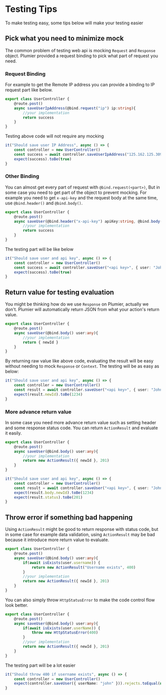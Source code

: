 # Testing Tips
To make testing easy, some tips below will make your testing easier

## Pick what you need to minimize mock
The common problem of testing web api is mocking `Request` and `Response` object.
Plumier provided a request binding to pick what part of request you need.

### Request Binding
For example to get the Remote IP address you can provide a binding to IP request part like below.

```typescript
export class UserController {
    @route.post()
    async saveUserIpAddress(@bind.request("ip") ip:string){
        //your implementation
        return success
    }
}
```

Testing above code will not require any mocking

```typescript
it("Should save user IP Address", async () => {
    const controller = new UserController()
    const success = await controller.saveUserIpAddress("125.162.125.309")
    expect(success).toBe(true)
}
```

### Other Binding
You can almost get every part of request with `@bind.request(<part>)`, But in some case you need to get part of the object to prevent mocking. For example you need to get `x-api-key` and the request body at the same time, use `@bind.header()` and `@bind.body()`.

```typescript
export class UserController {
    @route.post()
    async saveUser(@bind.header("x-api-key") apiKey:string, @bind.body() user:any){
        //your implementation
        return success
    }
}
```

The testing part will be like below

```typescript
it("Should save user and api key", async () => {
    const controller = new UserController()
    const success = await controller.saveUser("<api key>", { user: "John Doe" })
    expect(success).toBe(true)
}
```

## Return value for testing evaluation
You might be thinking how do we use `Response` on Plumier, actually we don't. Plumier will automatically return JSON from what your action's return value.

```typescript
export class UserController {
    @route.post()
    async saveUser(@bind.body() user:any){
        //your implementation
        return { newId }
    }
}
```

By returning raw value like above code, evaluating the result will be easy without needing to mock `Response` or `Context`. The testing will be as easy as below:

```typescript
it("Should save user and api key", async () => {
    const controller = new UserController()
    const result = await controller.saveUser("<api key>", { user: "John Doe" })
    expect(result.newId).toBe(1234)
}
```


### More advance return value
In some case you need more advance return value such as setting header and some response status code. You can return `ActionResult` and evaluate it easily.

```typescript
export class UserController {
    @route.post()
    async saveUser(@bind.body() user:any){
        //your implementation
        return new ActionResult({ newId }, 201)
    }
}
```

```typescript
it("Should save user and api key", async () => {
    const controller = new UserController()
    const result = await controller.saveUser("<api key>", { user: "John Doe" })
    expect(result.body.newId).toBe(1234)
    expect(result.status).toBe(201)
}
```

## Throw error if something bad happening
Using `ActionResult` might be good to return response with status code, but in some case for example data validation, using `ActionResult` may be bad because it introduce more return value to evaluate.

```typescript
export class UserController {
    @route.post()
    async saveUser(@bind.body() user:any){
        if(await isExists(user.username)) {
            return new ActionResult("Username exists", 400)
        }
        //your implementation
        return new ActionResult({ newId }, 201)
    }
}
```

You can also simply throw `HttpStatusError` to make the code control flow look better.


```typescript
export class UserController {
    @route.post()
    async saveUser(@bind.body() user:any){
        if(await isExists(user.userName)) {
            throw new HttpStatusError(400)
        }
        //your implementation
        return new ActionResult({ newId }, 201)
    }
}
```

The testing part will be a lot easier

```typescript
it("Should throw 400 if username exists", async () => {
    const controller = new UserController()
    expect(controller.saveUser({ userName: "john" })).rejects.toEqual(new HttpStatusError(400))
}
```
<!-- 
## Dependency Injection for advance use case
If your project managed in separate layers, testing in isolation will be very difficult. Plumier optionally support Dependency Injection to make layered application easy to test.

For example your application have `Service` layer which will communicate with database.

```javascript
export class UserService {
    //this will save user to database
    async saveUser(user:UserDto){}
}

@domain()
export class UserDto{
    constructor(
        public userName:string
    ){}
}

export class UserController{
    controller(public service:UserService){}

    saveUser(user:UserDto){

    }
}
``` -->